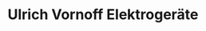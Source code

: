 ---
title: "Ulrich Vornoff Elektrogeräte"
url: /brensbach/ulrich-vornoff-elektrogeraete/
shop: Elektronik
---